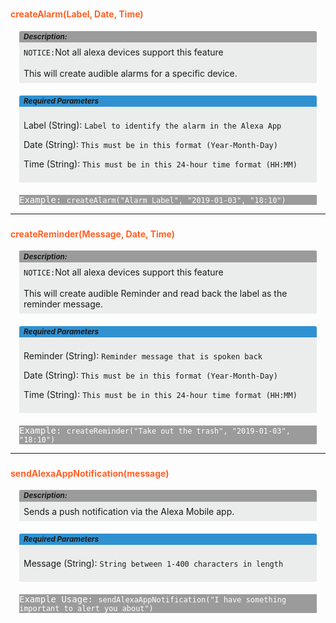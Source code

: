 ### <h4 style="color: #FF6025;">createAlarm(Label, Date, Time)</h4>

<div style="background-color: #ebecec; margin: 0 1em;"><div style="border-radius: 3px 3px 0 0; background-color: #9b9b9b; padding: 0.15em 0.5em;"><small><b><i>Description:</i></b></small></div><div style="padding: 0.5em;">
<code>NOTICE:</code>Not all alexa devices support this feature<br><br>
This will create audible alarms for a specific device.</div></div>

<div style="background-color: #ebecec; margin: 20px 1em;"><div style="border-radius: 3px 3px 0 0; background-color: #3091d1; padding: 0.15em 0.5em;"><small><b><i>Required Parameters</i></b></small></div><div style="padding: 0.5em;">
<p>Label (String): <code>Label to identify the alarm in the Alexa App</code></p>
<p>Date (String): <code>This must be in this format (Year-Month-Day)</code></p>
<p>Time (String): <code>This must be in this 24-hour time format (HH:MM)</code></p>
</div></div>

<pre style="background-color: #9b9b9b; margin: 0 1em; color: white;">Example: <code>createAlarm("Alarm Label", "2019-01-03", "18:10")</code></pre>

---
### <h4 style="color: #FF6025;">createReminder(Message, Date, Time)</h4>

<div style="background-color: #ebecec; margin: 0 1em;"><div style="border-radius: 3px 3px 0 0; background-color: #9b9b9b; padding: 0.15em 0.5em;"><small><b><i>Description:</i></b></small></div><div style="padding: 0.5em;">
<code>NOTICE:</code>Not all alexa devices support this feature<br><br>
This will create audible Reminder and read back the label as the reminder message.</div></div>

<div style="background-color: #ebecec; margin: 20px 1em;"><div style="border-radius: 3px 3px 0 0; background-color: #3091d1; padding: 0.15em 0.5em;"><small><b><i>Required Parameters</i></b></small></div><div style="padding: 0.5em;">
<p>Reminder (String): <code>Reminder message that is spoken back</code></p>
<p>Date (String): <code>This must be in this format (Year-Month-Day)</code></p>
<p>Time (String): <code>This must be in this 24-hour time format (HH:MM)</code></p>
</div></div>

<pre style="background-color: #9b9b9b; margin: 0 1em; color: white;">Example: <code>createReminder("Take out the trash", "2019-01-03", "18:10")</code></pre>

---
### <h4 style="color: #FF6025;">sendAlexaAppNotification(message)</h4>

<div style="background-color: #ebecec; margin: 0 1em;"><div style="border-radius: 3px 3px 0 0; background-color: #9b9b9b; padding: 0.15em 0.5em;"><small><b><i>Description:</i></b></small></div><div style="padding: 0.5em;">
Sends a push notification via the Alexa Mobile app.</div></div>

<div style="background-color: #ebecec; margin: 20px 1em;"><div style="border-radius: 3px 3px 0 0; background-color: #3091d1; padding: 0.15em 0.5em;"><small><b><i>Required Parameters</i></b></small></div><div style="padding: 0.5em;">
<p>Message (String): <code>String between 1-400 characters in length</code></p>
</div></div>

<pre style="background-color: #9b9b9b; margin: 0 1em; color: white;">Example Usage: <code>sendAlexaAppNotification("I have something important to alert you about")</code></pre>
